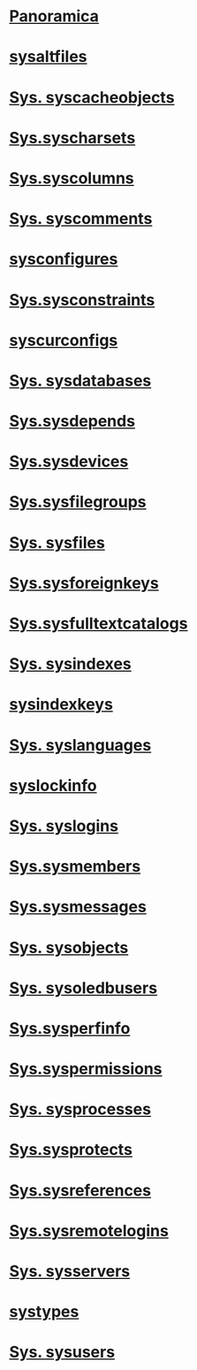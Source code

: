 # [Panoramica](system-compatibility-views-transact-sql.md)  
# [sysaltfiles](sys-sysaltfiles-transact-sql.md)  
# [Sys. syscacheobjects](sys-syscacheobjects-transact-sql.md)  
# [Sys.syscharsets](sys-syscharsets-transact-sql.md)  
# [Sys.syscolumns](sys-syscolumns-transact-sql.md)  
# [Sys. syscomments](sys-syscomments-transact-sql.md)  
# [sysconfigures](sys-sysconfigures-transact-sql.md)  
# [Sys.sysconstraints](sys-sysconstraints-transact-sql.md)  
# [syscurconfigs](sys-syscurconfigs-transact-sql.md)  
# [Sys. sysdatabases](sys-sysdatabases-transact-sql.md)  
# [Sys.sysdepends](sys-sysdepends-transact-sql.md)  
# [Sys.sysdevices](sys-sysdevices-transact-sql.md)  
# [Sys.sysfilegroups](sys-sysfilegroups-transact-sql.md)  
# [Sys. sysfiles](sys-sysfiles-transact-sql.md)  
# [Sys.sysforeignkeys](sys-sysforeignkeys-transact-sql.md)  
# [Sys.sysfulltextcatalogs](sys-sysfulltextcatalogs-transact-sql.md)  
# [Sys. sysindexes](sys-sysindexes-transact-sql.md)  
# [sysindexkeys](sys-sysindexkeys-transact-sql.md)  
# [Sys. syslanguages](sys-syslanguages-transact-sql.md)  
# [syslockinfo](sys-syslockinfo-transact-sql.md)  
# [Sys. syslogins](sys-syslogins-transact-sql.md)  
# [Sys.sysmembers](sys-sysmembers-transact-sql.md)  
# [Sys.sysmessages](sys-sysmessages-transact-sql.md)  
# [Sys. sysobjects](sys-sysobjects-transact-sql.md)  
# [Sys. sysoledbusers](sys-sysoledbusers-transact-sql.md)  
# [Sys.sysperfinfo](sys-sysperfinfo-transact-sql.md)  
# [Sys.syspermissions](sys-syspermissions-transact-sql.md)  
# [Sys. sysprocesses](sys-sysprocesses-transact-sql.md)  
# [Sys.sysprotects](sys-sysprotects-transact-sql.md)  
# [Sys.sysreferences](sys-sysreferences-transact-sql.md)  
# [Sys.sysremotelogins](sys-sysremotelogins-transact-sql.md)  
# [Sys. sysservers](sys-sysservers-transact-sql.md)  
# [systypes](sys-systypes-transact-sql.md)  
# [Sys. sysusers](sys-sysusers-transact-sql.md)  
